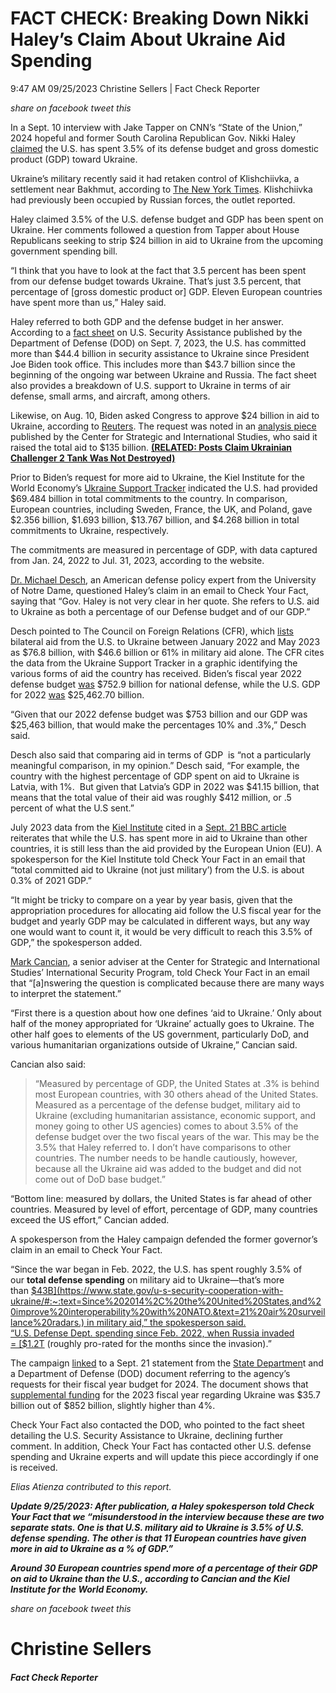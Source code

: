 FACT CHECK: Breaking Down Nikki Haley’s Claim About Ukraine Aid Spending
========================================================================

9:47 AM 09/25/2023 Christine Sellers | Fact Check Reporter

_share on facebook_ _tweet this_

 

In a Sept. 10 interview with Jake Tapper on CNN’s “State of the Union,” 2024 hopeful and former South Carolina Republican Gov. Nikki Haley [claimed](https://www.youtube.com/watch?v=SGCC6i7314Q) the U.S. has spent 3.5% of its defense budget and gross domestic product (GDP) toward Ukraine.

 

Ukraine’s military recently said it had retaken control of Klishchiivka, a settlement near Bakhmut, according to [The New York Times](https://www.nytimes.com/2023/09/17/world/europe/ukraine-russia-war-klishchiivka-bakhmut.html). Klishchiivka had previously been occupied by Russian forces, the outlet reported.

Haley claimed 3.5% of the U.S. defense budget and GDP has been spent on Ukraine. Her comments followed a question from Tapper about House Republicans seeking to strip $24 billion in aid to Ukraine from the upcoming government spending bill.

“I think that you have to look at the fact that 3.5 percent has been spent from our defense budget towards Ukraine. That’s just 3.5 percent, that percentage of \[gross domestic product or\] GDP. Eleven European countries have spent more than us,” Haley said.

 

Haley referred to both GDP and the defense budget in her answer. According to a [fact sheet](https://media.defense.gov/2023/Sep/07/2003296114/-1/-1/0/UKRAINE-FACT-SHEET.PDF) on U.S. Security Assistance published by the Department of Defense (DOD) on Sept. 7, 2023, the U.S. has committed more than $44.4 billion in security assistance to Ukraine since President Joe Biden took office. This includes more than $43.7 billion since the beginning of the ongoing war between Ukraine and Russia. The fact sheet also provides a breakdown of U.S. support to Ukraine in terms of air defense, small arms, and aircraft, among others.

Likewise, on Aug. 10, Biden asked Congress to approve $24 billion in aid to Ukraine, according to [Reuters](https://www.reuters.com/world/us/biden-asks-us-congress-40-billion-including-24-billion-ukraine-2023-08-10/). The request was noted in an [analysis piece](https://www.csis.org/analysis/aid-ukraine-administration-requests-more-money-and-faces-political-battles-ahead) published by the Center for Strategic and International Studies, who said it raised the total aid to $135 billion. **[(RELATED: Posts Claim Ukrainian Challenger 2 Tank Was Not Destroyed)](https://checkyourfact.com/2023/09/11/fact-check-ukrainian-challenger-tank-destroyed/)**

Prior to Biden’s request for more aid to Ukraine, the Kiel Institute for the World Economy’s [Ukraine Support Tracker](https://www.ifw-kiel.de/topics/war-against-ukraine/ukraine-support-tracker/) indicated the U.S. had provided $69.484 billion in total commitments to the country. In comparison, European countries, including Sweden, France, the UK, and Poland, gave $2.356 billion, $1.693 billion, $13.767 billion, and $4.268 billion in total commitments to Ukraine, respectively.

 

The commitments are measured in percentage of GDP, with data captured from Jan. 24, 2022 to Jul. 31, 2023, according to the website.

[Dr. Michael Desch](https://politicalscience.nd.edu/people/michael-c-desch/), an American defense policy expert from the University of Notre Dame, questioned Haley’s claim in an email to Check Your Fact, saying that “Gov. Haley is not very clear in her quote. She refers to U.S. aid to Ukraine as both a percentage of our Defense budget and of our GDP.”

Desch pointed to The Council on Foreign Relations (CFR), which [lists](https://www.cfr.org/article/how-much-aid-has-us-sent-ukraine-here-are-six-charts) bilateral aid from the U.S. to Ukraine between January 2022 and May 2023 as $76.8 billion, with $46.6 billion or 61% in military aid alone. The CFR cites the data from the Ukraine Support Tracker in a graphic identifying the various forms of aid the country has received. Biden’s fiscal year 2022 defense budget [was](https://comptroller.defense.gov/Portals/45/Documents/defbudget/FY2022/FY2022_Press_Release.pdf) $752.9 billion for national defense, while the U.S. GDP for 2022 [was](https://tradingeconomics.com/united-states/gdp) $25,462.70 billion.

“Given that our 2022 defense budget was $753 billion and our GDP was $25,463 billion, that would make the percentages 10% and .3%,” Desch said.

Desch also said that comparing aid in terms of GDP  is “not a particularly meaningful comparison, in my opinion.” Desch said, “For example, the country with the highest percentage of GDP spent on aid to Ukraine is Latvia, with 1%.  But given that Latvia’s GDP in 2022 was $41.15 billion, that means that the total value of their aid was roughly $412 million, or .5 percent of what the U.S sent.”

July 2023 data from the [Kiel Institute](https://www.ifw-kiel.de/topics/war-against-ukraine/ukraine-support-tracker/) cited in a [Sept. 21 BBC article](https://www.bbc.com/news/66870559) reiterates that while the U.S. has spent more in aid to Ukraine than other countries, it is still less than the aid provided by the European Union (EU). A spokesperson for the Kiel Institute told Check Your Fact in an email that “total committed aid to Ukraine (not just military’) from the U.S. is about 0.3% of 2021 GDP.”

“It might be tricky to compare on a year by year basis, given that the appropriation procedures for allocating aid follow the U.S fiscal year for the budget and yearly GDP may be calculated in different ways, but any way one would want to count it, it would be very difficult to reach this 3.5% of GDP,” the spokesperson added.

[Mark Cancian](https://www.csis.org/people/mark-f-cancian), a senior adviser at the Center for Strategic and International Studies’ International Security Program, told Check Your Fact in an email that “\[a\]nswering the question is complicated because there are many ways to interpret the statement.”

“First there is a question about how one defines ‘aid to Ukraine.’ Only about half of the money appropriated for ‘Ukraine’ actually goes to Ukraine. The other half goes to elements of the US government, particularly DoD, and various humanitarian organizations outside of Ukraine,” Cancian said.

Cancian also said:

> “Measured by percentage of GDP, the United States at .3% is behind most European countries, with 30 others ahead of the United States. Measured as a percentage of the defense budget, military aid to Ukraine (excluding humanitarian assistance, economic support, and money going to other US agencies) comes to about 3.5% of the defense budget over the two fiscal years of the war. This may be the 3.5% that Haley referred to. I don’t have comparisons to other countries. The number needs to be handle cautiously, however, because all the Ukraine aid was added to the budget and did not come out of DoD base budget.”

“Bottom line: measured by dollars, the United States is far ahead of other countries. Measured by level of effort, percentage of GDP, many countries exceed the US effort,” Cancian added.

A spokesperson from the Haley campaign defended the former governor’s claim in an email to Check Your Fact.

“Since the war began in Feb. 2022, the U.S. has spent roughly 3.5% of our **total defense spending** on military aid to Ukraine—that’s more than [$43B](https://www.state.gov/u-s-security-cooperation-with-ukraine/#:~:text=Since%202014%2C%20the%20United%20States,and%20improve%20interoperability%20with%20NATO.&text=21%20air%20surveillance%20radars.) in military aid,” the spokesperson said. “U.S. Defense Dept. spending since Feb. 2022, when Russia invaded = [$1.2T](https://comptroller.defense.gov/Portals/45/Documents/defbudget/FY2024/FY2024_Budget_Request_Overview_Book.pdf) (roughly pro-rated for the months since the invasion).”

The campaign [linked](https://comptroller.defense.gov/Portals/45/Documents/defbudget/FY2024/FY2024_Budget_Request_Overview_Book.pdf) to a Sept. 21 statement from the [State Departmen](https://www.state.gov/u-s-security-cooperation-with-ukraine/#:~:text=Since%202014%2C%20the%20United%20States,and%20improve%20interoperability%20with%20NATO.&text=21%20air%20surveillance%20radars.)t and a Department of Defense (DOD) document referring to the agency’s requests for their fiscal year budget for 2024. The document shows that [supplemental funding](https://comptroller.defense.gov/Portals/45/Documents/defbudget/FY2024/FY2024_Budget_Request_Overview_Book.pdf) for the 2023 fiscal year regarding Ukraine was $35.7 billion out of $852 billion, slightly higher than 4%.

Check Your Fact also contacted the DOD, who pointed to the fact sheet detailing the U.S. Security Assistance to Ukraine, declining further comment. In addition, Check Your Fact has contacted other U.S. defense spending and Ukraine experts and will update this piece accordingly if one is received.

_Elias Atienza contributed to this report._ 

**_Update 9/25/2023: After publication, a Haley spokesperson told Check Your Fact that we “misunderstood in the interview because these are two separate stats. One is that U.S. military aid to Ukraine is 3.5% of U.S. defense spending. The other is that 11 European countries have given more in aid to Ukraine as a % of GDP.”_**

**_Around 30 European countries spend more of a percentage of their GDP on aid to Ukraine than the U.S., according to Cancian and the Kiel Institute for the World Economy._**

_share on facebook_ _tweet this_

Christine Sellers
=================

##### Fact Check Reporter